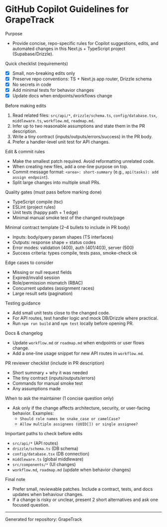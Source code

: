 # GitHub Copilot Guidelines for GrapeTrack

Purpose
- Provide concise, repo-specific rules for Copilot suggestions, edits, and automated changes in this Next.js + TypeScript project (Supabase/Drizzle).

Quick checklist (requirements)
- [x] Small, non-breaking edits only
- [x] Preserve repo conventions: TS + Next.js app router, Drizzle schema
- [x] No secrets in code
- [x] Add minimal tests for behavior changes
- [x] Update docs when endpoints/workflows change

Before making edits
1. Read related files: `src/api/*`, `drizzle/schema.ts`, `config/database.tsx`, `middleware.ts`, `workflow.md`, `roadmap.md`.
2. Infer up to two reasonable assumptions and state them in the PR description.
3. Write a tiny contract (inputs/outputs/errors/success) in the PR body.
4. Prefer a handler-level unit test for API changes.

Edit & commit rules
- Make the smallest patch required. Avoid reformatting unrelated code.
- When creating new files, add a one-line purpose on top.
- Commit message format: `<area>: short-summary` (e.g., `api(tasks): add assign endpoint`).
- Split large changes into multiple small PRs.

Quality gates (must pass before marking done)
- TypeScript compile (tsc)
- ESLint (project rules)
- Unit tests (happy path + 1 edge)
- Minimal manual smoke test of the changed route/page

Minimal contract template (2–4 bullets to include in PR body)
- Inputs: body/query param shapes (TS interfaces)
- Outputs: response shape + status codes
- Error modes: validation (400), auth (401/403), server (500)
- Success criteria: types compile, tests pass, smoke-check ok

Edge cases to consider
- Missing or null request fields
- Expired/invalid session
- Role/permission mismatch (RBAC)
- Concurrent updates (assignment races)
- Large result sets (pagination)

Testing guidance
- Add small unit tests close to the changed code.
- For API routes, test handler logic and mock DB/Drizzle where practical.
- Run `npm run build` and `npm test` locally before opening PR.

Docs & changelog
- Update `workflow.md` or `roadmap.md` when endpoints or user flows change.
- Add a one-line usage snippet for new API routes in `workflow.md`.

PR reviewer checklist (include in PR description)
- Short summary + why it was needed
- The tiny contract (inputs/outputs/errors)
- Commands for manual smoke test
- Any assumptions made

When to ask the maintainer (1 concise question only)
- Ask only if the change affects architecture, security, or user-facing behavior. Examples:
  - `Should role names be snake_case or camelCase?`
  - `Allow multiple assignees (UUID[]) or single assignee?`

Important paths to check before edits
- `src/api/*` (API routes)
- `drizzle/schema.ts` (DB schema)
- `config/database.tsx` (DB connection)
- `middleware.ts` (global middleware)
- `src/components/*` (UI changes)
- `workflow.md`, `roadmap.md` (update when behavior changes)

Final note
- Prefer small, reviewable patches. Include a contract, tests, and docs updates when behaviour changes.
- If a change is risky or unclear, present 2 short alternatives and ask one focused question.

---
Generated for repository: GrapeTrack
